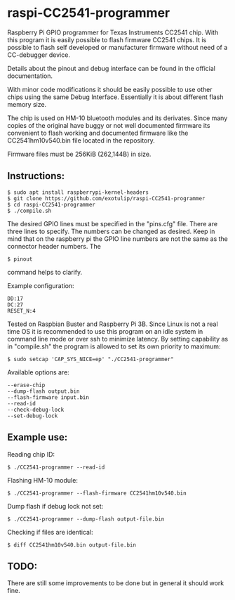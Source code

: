 # raspi-CC2541-programmer

Raspberry Pi GPIO programmer for Texas Instruments CC2541 chip. With this program it is easily possible to flash firmware CC2541 chips. It is possible to flash self developed or manufacturer firmware without need of a CC-debugger device. 

Details about the pinout and debug interface can be found in the official documentation.

With minor code modifications it should be easily possible to use other chips using the same Debug Interface. Essentially it is about different flash memory size.

The chip is used on HM-10 bluetooth modules and its derivates. Since many copies of the original have buggy or not well documented firmware its convenient to flash working and documented firmware like the CC2541hm10v540.bin file located in the repository. 

Firmware files must be 256KiB (262,144B) in size.

## Instructions:

	$ sudo apt install raspberrypi-kernel-headers
	$ git clone https://github.com/exotulip/raspi-CC2541-programmer
	$ cd raspi-CC2541-programmer
	$ ./compile.sh

The desired GPIO lines must be specified in the "pins.cfg" file.
There are three lines to specify. The numbers can be changed as desired. Keep in mind that on the raspberry pi the GPIO line numbers are not the same as the connector header numbers. The

	$ pinout

command helps to clarify.

Example configuration:

	DD:17
	DC:27
	RESET_N:4

Tested on Raspbian Buster and Raspberry Pi 3B. Since Linux is not a real time OS it is recommended to use this program on an idle system in command line mode or over ssh to minimize latency. 
By setting capability as in "compile.sh" the program is allowed to set its own priority to maximum:

	$ sudo setcap 'CAP_SYS_NICE=ep' "./CC2541-programmer"

Available options are:

	--erase-chip
	--dump-flash output.bin
	--flash-firmware input.bin
	--read-id
	--check-debug-lock
	--set-debug-lock

## Example use:


Reading chip ID:

	$ ./CC2541-programmer --read-id

Flashing HM-10 module:

	$ ./CC2541-programmer --flash-firmware CC2541hm10v540.bin

Dump flash if debug lock not set:

	$ ./CC2541-programmer --dump-flash output-file.bin

Checking if files are identical:

	$ diff CC2541hm10v540.bin output-file.bin

## TODO:

There are still some improvements to be done but in general it should work fine.
